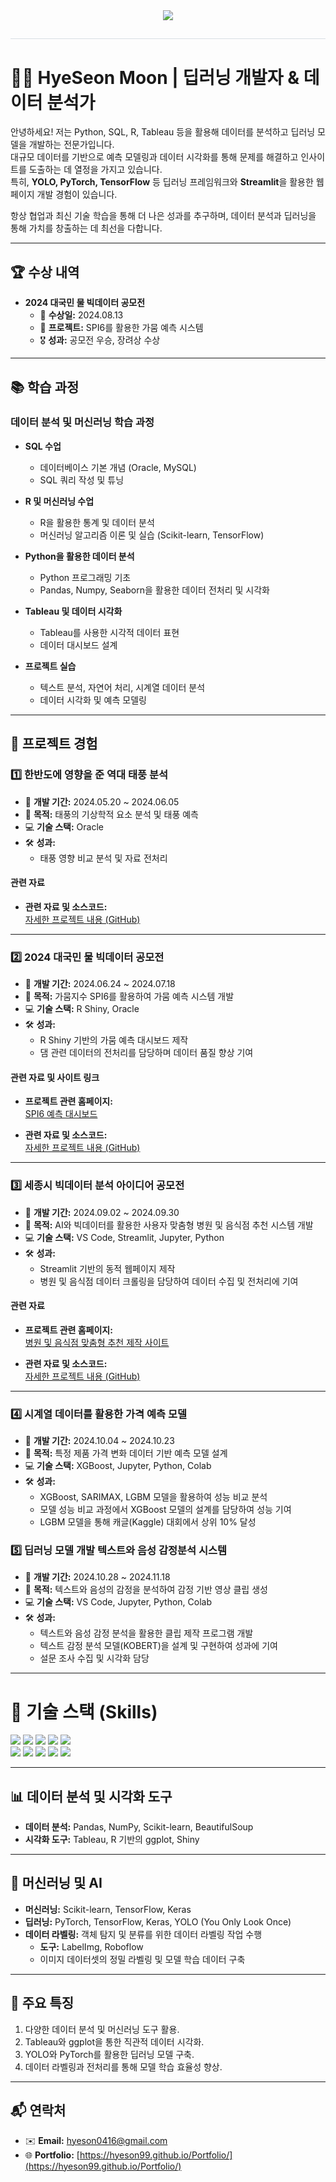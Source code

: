 <div align= "center">
    <img src="https://capsule-render.vercel.app/api?type=soft&color=gradient&height=120&text=Empowering%20Through%20Data&animation=fadeIn&fontColor=ffffff&fontSize=50" />
    </div>
    <div style="text-align: left;">
    <h2 style="border-bottom: 1px solid #d8dee4; color: #282d33;"> 
    </div>
    

    
# 👩‍💻 HyeSeon Moon | 딥러닝 개발자 & 데이터 분석가

안녕하세요! 저는 Python, SQL, R, Tableau 등을 활용해 데이터를 분석하고 딥러닝 모델을 개발하는 전문가입니다.  
대규모 데이터를 기반으로 예측 모델링과 데이터 시각화를 통해 문제를 해결하고 인사이트를 도출하는 데 열정을 가지고 있습니다.  
특히, **YOLO, PyTorch, TensorFlow** 등 딥러닝 프레임워크와 **Streamlit**을 활용한 웹 페이지 개발 경험이 있습니다.  

항상 협업과 최신 기술 학습을 통해 더 나은 성과를 추구하며, 데이터 분석과 딥러닝을 통해 가치를 창출하는 데 최선을 다합니다.

---

## 🏆 수상 내역
- **2024 대국민 물 빅데이터 공모전**
  - 🏅 **수상일:** 2024.08.13
  - 📌 **프로젝트:** SPI6를 활용한 가뭄 예측 시스템
  - 🎖️ **성과:** 공모전 우승, 장려상 수상

---

## 📚 학습 과정
### 데이터 분석 및 머신러닝 학습 과정
- **SQL 수업**
  - 데이터베이스 기본 개념 (Oracle, MySQL)
  - SQL 쿼리 작성 및 튜닝

- **R 및 머신러닝 수업**
  - R을 활용한 통계 및 데이터 분석
  - 머신러닝 알고리즘 이론 및 실습 (Scikit-learn, TensorFlow)

- **Python을 활용한 데이터 분석**
  - Python 프로그래밍 기초
  - Pandas, Numpy, Seaborn을 활용한 데이터 전처리 및 시각화

- **Tableau 및 데이터 시각화**
  - Tableau를 사용한 시각적 데이터 표현
  - 데이터 대시보드 설계

- **프로젝트 실습**
  - 텍스트 분석, 자연어 처리, 시계열 데이터 분석
  - 데이터 시각화 및 예측 모델링

---
## 📁 프로젝트 경험

### 1️⃣ 한반도에 영향을 준 역대 태풍 분석
- 📅 **개발 기간:** 2024.05.20 ~ 2024.06.05  
- 📌 **목적:** 태풍의 기상학적 요소 분석 및 태풍 예측  
- 💻 **기술 스택:** Oracle  
- 🛠 **성과:**  
  - 태풍 영향 비교 분석 및 자료 전처리

#### 관련 자료  
- **관련 자료 및 소스코드:**  
  [자세한 프로젝트 내용 (GitHub)](https://github.com/hyeseon99/Typhoon-analysis)  

---

### 2️⃣ 2024 대국민 물 빅데이터 공모전
- 📅 **개발 기간:** 2024.06.24 ~ 2024.07.18  
- 📌 **목적:** 가뭄지수 SPI6를 활용하여 가뭄 예측 시스템 개발  
- 💻 **기술 스택:** R Shiny, Oracle  
- 🛠 **성과:**  
  - R Shiny 기반의 가뭄 예측 대시보드 제작  
  - 댐 관련 데이터의 전처리를 담당하며 데이터 품질 향상 기여  

#### 관련 자료 및 사이트 링크
- **프로젝트 관련 홈페이지:**  
  [SPI6 예측 대시보드](https://spi-predictor.shinyapps.io/spi100/)  

- **관련 자료 및 소스코드:**  
  [자세한 프로젝트 내용 (GitHub)](https://github.com/hyeseon99/K-water_Contest)  

---

### 3️⃣ 세종시 빅데이터 분석 아이디어 공모전
- 📅 **개발 기간:** 2024.09.02 ~ 2024.09.30  
- 📌 **목적:** AI와 빅데이터를 활용한 사용자 맞춤형 병원 및 음식점 추천 시스템 개발  
- 💻 **기술 스택:** VS Code, Streamlit, Jupyter, Python  
- 🛠 **성과:**  
  - Streamlit 기반의 동적 웹페이지 제작  
  - 병원 및 음식점 데이터 크롤링을 담당하여 데이터 수집 및 전처리에 기여
 
#### 관련 자료
- **프로젝트 관련 홈페이지:**  
  [병원 및 음식점 맞춤형 추천 제작 사이트](https://sejong-rb82yem7epu6bcxlpewgfk.streamlit.app/)
  
- **관련 자료 및 소스코드:**  
  [자세한 프로젝트 내용 (GitHub)](https://github.com/hyeseon99/SejongSi_Contest)    

---

### 4️⃣ 시계열 데이터를 활용한 가격 예측 모델
- 📅 **개발 기간:** 2024.10.04 ~ 2024.10.23
- 📌 **목적:** 특정 제품 가격 변화 데이터 기반 예측 모델 설계
- 💻 **기술 스택:** XGBoost, Jupyter, Python, Colab
- 🛠 **성과:**  
  - XGBoost, SARIMAX, LGBM 모델을 활용하여 성능 비교 분석
  - 모델 성능 비교 과정에서 XGBoost 모델의 설계를 담당하여 성능 기여  
  - LGBM 모델을 통해 캐글(Kaggle) 대회에서 상위 10% 달성  
    
### 5️⃣ 딥러닝 모델 개발 텍스트와 음성 감정분석 시스템
- 📅 **개발 기간:** 2024.10.28 ~ 2024.11.18  
- 📌 **목적:** 텍스트와 음성의 감정을 분석하여 감정 기반 영상 클립 생성  
- 💻 **기술 스택:** VS Code, Jupyter, Python, Colab  
- 🛠 **성과:**
    -  텍스트와 음성 감정 분석을 활용한 클립 제작 프로그램 개발  
    - 텍스트 감정 분석 모델(KOBERT)을 설계 및 구현하여 성과에 기여
    - 설문 조사 수집 및 시각화 담당

---


# 🔧 **기술 스택 (Skills)**

<div style="text-align: left;">
    <img src="https://img.shields.io/badge/Python-3776AB?style=flat-square&logo=Python&logoColor=white">
    <img src="https://img.shields.io/badge/Jupyter-F37626?style=flat-square&logo=Jupyter&logoColor=white">
    <img src="https://img.shields.io/badge/Oracle-F80000?style=flat-square&logo=Oracle&logoColor=white">
    <img src="https://img.shields.io/badge/Notion-000000?style=flat-square&logo=Notion&logoColor=white">
    <img src="https://img.shields.io/badge/Tableau-E97627?style=flat-square&logo=Tableau&logoColor=white">
    <br>
    <img src="https://img.shields.io/badge/Tensorflow-FF6F00?style=flat-square&logo=Tensorflow&logoColor=white">
    <img src="https://img.shields.io/badge/PyTorch-EE4C2C?style=flat-square&logo=PyTorch&logoColor=white">
    <img src="https://img.shields.io/badge/Selenium-43B02A?style=flat-square&logo=Selenium&logoColor=white">
    <img src="https://img.shields.io/badge/Slack-4A154B?style=flat-square&logo=Slack&logoColor=white">
    <img src="https://img.shields.io/badge/Discord-5865F2?style=flat-square&logo=Discord&logoColor=white">
</div>

---

## 📊 **데이터 분석 및 시각화 도구**
- **데이터 분석:** Pandas, NumPy, Scikit-learn, BeautifulSoup  
- **시각화 도구:** Tableau, R 기반의 ggplot, Shiny  

---

## 🤖 **머신러닝 및 AI**
- **머신러닝:** Scikit-learn, TensorFlow, Keras  
- **딥러닝:** PyTorch, TensorFlow, Keras, YOLO (You Only Look Once)  
- **데이터 라벨링:** 객체 탐지 및 분류를 위한 데이터 라벨링 작업 수행  
  - **도구:** LabelImg, Roboflow  
  - 이미지 데이터셋의 정밀 라벨링 및 모델 학습 데이터 구축  

---

## 🌟 **주요 특징**
1. 다양한 데이터 분석 및 머신러닝 도구 활용.
2. Tableau와 ggplot을 통한 직관적 데이터 시각화.
3. YOLO와 PyTorch를 활용한 딥러닝 모델 구축.
4. 데이터 라벨링과 전처리를 통해 모델 학습 효율성 향상.


---

## 📬 연락처
- ✉️ **Email:** [hyeson0416@gmail.com](mailto:hyeson0416@gmail.com)
- 🌐 **Portfolio:** [https://hyeson99.github.io/Portfolio/](https://hyeson99.github.io/Portfolio/)

